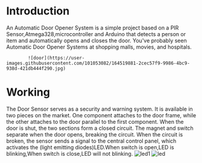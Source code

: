 # Introduction
 An Automatic Door Opener System is a simple project based on a PIR Sensor,Atmega328,microcontroller and Arduino that detects a person or item and automatically opens and closes the door. You've probably seen Automatic Door Opener Systems at shopping malls, movies, and hospitals.
            
            ![door](https://user-images.githubusercontent.com/101053082/164519881-2cec57f9-9986-4bc9-938d-421db444f290.jpg)
# Working
 The Door Sensor serves as a security and warning system. It is available in two pieces on the market. One component attaches to the door frame, while the other attaches to the door parallel to the first component. When the door is shut, the two sections form a closed circuit. The magnet and switch separate when the door opens, breaking the circuit. When the circuit is broken, the sensor sends a signal to the central control panel, which activates the (light emitting diodes)LED.When switch is open,LED is blinking,When switch is close,LED will not blinking.
           ![led1](https://user-images.githubusercontent.com/101053082/164521120-15acd92b-cf87-4959-b08d-79ece31490cc.jpg)
           ![led](https://user-images.githubusercontent.com/101053082/164521180-a9152a66-eed2-495c-9a9e-d363dad7f5aa.jpg)
